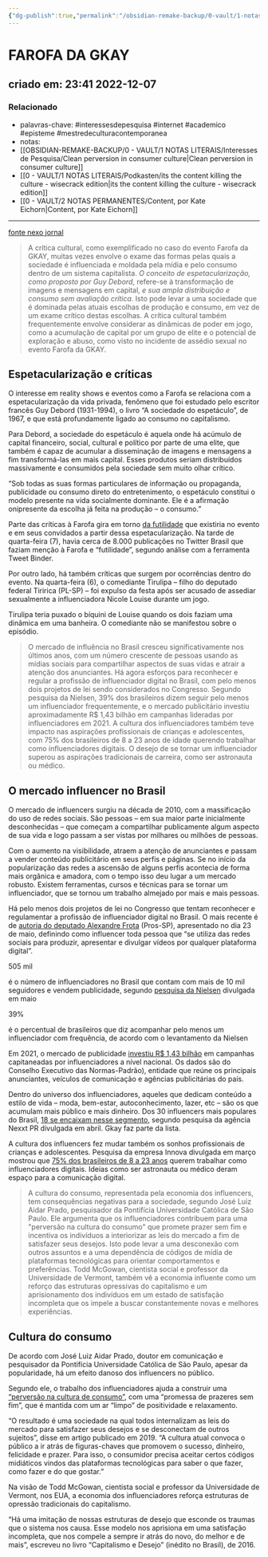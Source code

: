 ```yaml
---
{"dg-publish":true,"permalink":"/obsidian-remake-backup/0-vault/1-notas-literais/interesses-de-pesquisa/farofa-da-gkay/","tags":["interessesdepesquisa","internet","academico","episteme","mestredeculturacontemporanea"],"dgHomeLink":true,"dgShowLocalGraph":true,"dgShowFileTree":true,"dgEnableSearch":true,"noteIcon":""}
---
```


# FAROFA DA GKAY
## criado em: 23:41 2022-12-07

### Relacionado
- palavras-chave: #interessesdepesquisa #internet #academico #episteme #mestredeculturacontemporanea 
- notas: 
- [[OBSIDIAN-REMAKE-BACKUP/0 - VAULT/1 NOTAS LITERAIS/Interesses de Pesquisa/Clean perversion in consumer culture\|Clean perversion in consumer culture]]
- [[0 - VAULT/1 NOTAS LITERAIS/Podkasten/its the content killing the culture - wisecrack edition\|its the content killing the culture - wisecrack edition]]
- [[0 - VAULT/2 NOTAS PERMANENTES/Content, por Kate Eichorn\|Content, por Kate Eichorn]]

---

[fonte nexo jornal](https://www.nexojornal.com.br/expresso/2022/12/07/Como-a-Farofa-da-Gkay-virou-o-%C3%A1pice-da-cultura-influencer?posicao-home-esquerda=2)

>A crítica cultural, como exemplificado no caso do evento Farofa da GKAY, muitas vezes envolve o exame das formas pelas quais a sociedade é influenciada e moldada pela mídia e pelo consumo dentro de um sistema capitalista. *O conceito de espetacularização, como proposto por Guy Debord*, refere-se à transformação de imagens e mensagens em capital, *e sua ampla distribuição e consumo sem avaliação crítica*. Isto pode levar a uma sociedade que é dominada pelas atuais escolhas de produção e consumo, em vez de um exame crítico destas escolhas. A crítica cultural também frequentemente envolve considerar as dinâmicas de poder em jogo, como a acumulação de capital por um grupo de elite e o potencial de exploração e abuso, como visto no incidente de assédio sexual no evento Farofa da GKAY.
## Espetacularização e críticas

O interesse em reality shows e eventos como a Farofa se relaciona com a espetacularização da vida privada, fenômeno que foi estudado pelo escritor francês Guy Debord (1931-1994), o livro “A sociedade do espetáculo”, de 1967, e que está profundamente ligado ao consumo no capitalismo.

Para Debord, a sociedade do espetáculo é aquela onde há acúmulo de capital financeiro, social, cultural e político por parte de uma elite, que também é capaz de acumular a disseminação de imagens e mensagens a fim transformá-las em mais capital. Esses produtos seriam distribuídos massivamente e consumidos pela sociedade sem muito olhar crítico.

“Sob todas as suas formas particulares de informação ou propaganda, publicidade ou consumo direto do entretenimento, o espetáculo constitui o modelo presente na vida socialmente dominante. Ele é a afirmação onipresente da escolha já feita na produção – o consumo.”

Parte das críticas à Farofa gira em torno [da futilidade](https://dash.tweetbinder.com/report/free) que existiria no evento e em seus convidados a partir dessa espetacularização. Na tarde de quarta-feira (7), havia cerca de 8.000 publicações no Twitter Brasil que faziam menção à Farofa e “futilidade”, segundo análise com a ferramenta Tweet Binder.

Por outro lado, há também críticas que surgem por ocorrências dentro do evento. Na quarta-feira (6), o comediante Tirulipa – filho do deputado federal Tiririca (PL-SP) – foi expulso da festa após ser acusado de assediar sexualmente a influenciadora Nicole Louise durante um jogo.

Tirulipa teria puxado o bíquini de Louise quando os dois faziam uma dinâmica em uma banheira. O comediante não se manifestou sobre o episódio.


>O mercado de influência no Brasil cresceu significativamente nos últimos anos, com um número crescente de pessoas usando as mídias sociais para compartilhar aspectos de suas vidas e atrair a atenção dos anunciantes. Há agora esforços para reconhecer e regular a profissão de influenciador digital no Brasil, com pelo menos dois projetos de lei sendo considerados no Congresso. Segundo pesquisa da Nielsen, 39% dos brasileiros dizem seguir pelo menos um influenciador frequentemente, e o mercado publicitário investiu aproximadamente R$ 1,43 bilhão em campanhas lideradas por influenciadores em 2021. A cultura dos influenciadores também teve impacto nas aspirações profissionais de crianças e adolescentes, com 75% dos brasileiros de 8 a 23 anos de idade querendo trabalhar como influenciadores digitais. O desejo de se tornar um influenciador superou as aspirações tradicionais de carreira, como ser astronauta ou médico.
## O mercado influencer no Brasil

O mercado de influencers surgiu na década de 2010, com a massificação do uso de redes sociais. São pessoas – em sua maior parte inicialmente desconhecidas – que começam a compartilhar publicamente algum aspecto de sua vida e logo passam a ser vistas por milhares ou milhões de pessoas.

Com o aumento na visibilidade, atraem a atenção de anunciantes e passam a vender conteúdo publicitário em seus perfis e páginas. Se no início da popularização das redes a ascensão de alguns perfis acontecia de forma mais orgânica e amadora, com o tempo isso deu lugar a um mercado robusto. Existem ferramentas, cursos e técnicas para se tornar um influenciador, que se tornou um trabalho almejado por mais e mais pessoas.

Há pelo menos dois projetos de lei no Congresso que tentam reconhecer e regulamentar a profissão de influenciador digital no Brasil. O mais recente é de [autoria do deputado Alexandre Frota](https://www.camara.leg.br/proposicoesWeb/prop_mostrarintegra?codteor=2174196&filename=PL+1335/2022) (Pros-SP), apresentado no dia 23 de maio, definindo como influencer toda pessoa que “se utiliza das redes sociais para produzir, apresentar e divulgar vídeos por qualquer plataforma digital”.

505 mil

é o número de influenciadores no Brasil que contam com mais de 10 mil seguidores e vendem publicidade, segundo [pesquisa da Nielsen](https://www1.folha.uol.com.br/mercado/2022/05/brasil-tem-mais-influenciadores-do-que-dentistas.shtml) divulgada em maio

39%

é o percentual de brasileiros que diz acompanhar pelo menos um influenciador com frequência, de acordo com o levantamento da Nielsen

Em 2021, o mercado de publicidade [investiu R$ 1,43 bilhão](https://economia.uol.com.br/noticias/redacao/2022/03/21/publicidade-brasileira-movimentou-r-20-bilhoes-em-2021-digital-e-destaque.htm) em campanhas capitaneadas por influenciadores a nível nacional. Os dados são do Conselho Executivo das Normas-Padrão), entidade que reúne os principais anunciantes, veículos de comunicação e agências publicitárias do país.

Dentro do universo dos influenciadores, aqueles que dedicam conteúdo a estilo de vida – moda, bem-estar, autoconhecimento, lazer, etc – são os que acumulam mais público e mais dinheiro. Dos 30 influencers mais populares do Brasil, [18 se encaixam nesse segmento](https://marciatravessoni.com.br/entretenimento/descubra-quem-sao-os-30-influenciadores-digitais-mais-ricos-do-brasil/), segundo pesquisa da agência Nexxt PR divulgada em abril. Gkay faz parte da lista.

A cultura dos influencers fez mudar também os sonhos profissionais de crianças e adolescentes. Pesquisa da empresa Innova divulgada em março mostrou que [75% dos brasileiros de 8 a 23 anos](https://www.jornalterceiravia.com.br/2022/03/20/o-sonho-cada-vez-mais-cedo-de-se-transformar-em-influencer/#:~:text=Em%20se%20tratando%20dos%20jovens,e%20seguir%20carreira%20no%20ramo.) querem trabalhar como influenciadores digitais. Ideias como ser astronauta ou médico deram espaço para a comunicação digital.


>A cultura do consumo, representada pela economia dos influencers, tem consequências negativas para a sociedade, segundo José Luiz Aidar Prado, pesquisador da Pontifícia Universidade Católica de São Paulo. Ele argumenta que os influenciadores contribuem para uma "perversão na cultura do consumo" que promete prazer sem fim e incentiva os indivíduos a interiorizar as leis do mercado a fim de satisfazer seus desejos. Isto pode levar a uma desconexão com outros assuntos e a uma dependência de códigos de mídia de plataformas tecnológicas para orientar comportamentos e preferências. Todd McGowan, cientista social e professor da Universidade de Vermont, também vê a economia influente como um reforço das estruturas opressivas do capitalismo e um aprisionamento dos indivíduos em um estado de satisfação incompleta que os impele a buscar constantemente novas e melhores experiências.
## Cultura do consumo

De acordo com José Luiz Aidar Prado, doutor em comunicação e pesquisador da Pontifícia Universidade Católica de São Paulo, apesar da popularidade, há um efeito danoso dos influencers no público.

Segundo ele, o trabalho dos influenciadores ajuda a construir uma [“perversão na cultura de consumo”](https://web.s.ebscohost.com/abstract?direct=true&profile=ehost&scope=site&authtype=crawler&jrnl=19822073&AN=141859159&h=RWayN8oijGNagYhWT4QIR1Fnx%2fuHmEsD8M8IGVtxtAaHk7nvBFo7aQI9J4WC9aeNW3l%2bpo%2fuMkXRklrN3jg5MQ%3d%3d&crl=c&resultNs=AdminWebAuth&resultLocal=ErrCrlNotAuth&crlhashurl=login.aspx%3fdirect%3dtrue%26profile%3dehost%26scope%3dsite%26authtype%3dcrawler%26jrnl%3d19822073%26AN%3d141859159), com uma “promessa de prazeres sem fim”, que é mantida com um ar “limpo” de positividade e relaxamento.

“O resultado é uma sociedade na qual todos internalizam as leis do mercado para satisfazer seus desejos e se desconectam de outros sujeitos”, disse em artigo publicado em 2019. “A cultura atual convoca o público a ir atrás de figuras-chaves que promovem o sucesso, dinheiro, felicidade e prazer. Para isso, o consumidor precisa aceitar certos códigos midiáticos vindos das plataformas tecnológicas para saber o que fazer, como fazer e do que gostar.”

Na visão de Todd McGowan, cientista social e professor da Universidade de Vermont, nos EUA, a economia dos influenciadores reforça estruturas de opressão tradicionais do capitalismo.

“Há uma imitação de nossas estruturas de desejo que esconde os traumas que o sistema nos causa. Esse modelo nos aprisiona em uma satisfação incompleta, que nos compele a sempre ir atrás do novo, do melhor e de mais”, escreveu no livro “Capitalismo e Desejo” (inédito no Brasil), de 2016.